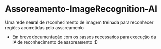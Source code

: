 # Assoreamento-ImageRecognition-AI
Uma rede neural de reconhecimento de imagem treinada para reconhecer regiões acometidas pelo assoreamento

- Em breve documentação com os passos necessarios para execução da IA de reconhecimento de assoreamento :D

